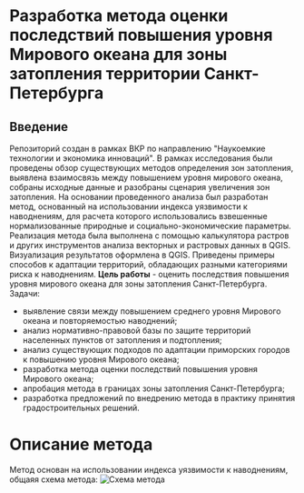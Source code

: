 # Разработка метода оценки последствий повышения уровня Мирового океана для зоны затопления территории Санкт-Петербурга
## Введение
Репозиторий создан в рамках ВКР по направлению "Наукоемкие технологии и экономика инноваций". В рамках исследования были проведены обзор существующих методов определения зон затопления, выявлена взаимосвязь между повышением уровня мирового океана, собраны исходные данные и разобраны сценария увеличения зон затопления. На основании проведенного анализа был разработан метод, основанный на использовании индекса уязвимости к наводнениям, для расчета которого использовались взвешенные нормализованные природные и социально-экономические параметры. Реализация метода была выполнена с помощью калькулятора растров и других инструментов анализа векторных и растровых данных в QGIS. Визуализация результатов оформлена в QGIS. Приведены примеры способов к адаптации территорий, обладающих разными категориями риска к наводнениям.
**Цель работы** - оценить последствия повышения уровня мирового океана для зоны затопления Санкт-Петербурга.
Задачи:
- выявление	связи	между	повышением	среднего	уровня	Мирового	океана	и повторяемостью	наводнений;
- анализ	нормативно-правовой	базы	по	защите	территорий населенных	пунктов	от	затопления	и	подтопления;
- анализ	существующих подходов	по адаптации	приморских	городов	к	повышению	уровня	Мирового	океана;
- разработка метода	оценки	последствий	повышения	уровня	Мирового	океана;
- апробация	метода в	границах	зоны	затопления	Санкт-Петербурга;
- разработка	предложений	по	внедрению	метода	в	практику	принятия	градостроительных решений.
# Описание метода
Метод основан на использовании индекса уязвимости к наводнениям, общаяя схема метода:
![Схема метода](https://github.com/user-attachments/assets/a55b933d-ede6-4118-be33-89570aed0c39)
